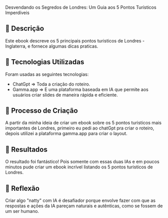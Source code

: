 Desvendando os Segredos de Londres: Um Guia aos 5 Pontos Turísticos Imperdíveis

## 📒 Descrição
Este ebook descreve os 5 principais pontos turisticos de Londres - Inglaterra, e fornece algumas dicas praticas.

## 🤖 Tecnologias Utilizadas
 Foram usadas as seguintes tecnologias:
 * ChatGpt => Toda a criação do roteiro.
 * Gamma.app => E uma plataforma baseada em IA que permite aos usuários criar slides de maneira rápida e eficiente.

## 🧐 Processo de Criação
A partir da minha ideia de criar um ebook sobre os 5 pontos turisticos mais importantes de Londres, primeiro eu pedi ao chatGpt pra criar o roteiro, depois utilizei a plataforma gamma.app para criar o layout.

## 🚀 Resultados
O resultado foi fantástico! Pois somente com essas duas IAs e em poucos minutos pude criar um ebook incrível listando os 5 pontos turisticos de Londres. 

## 💭 Reflexão
Criar algo "natty" com IA é desafiador porque envolve fazer com que as respostas e ações da IA pareçam naturais e autênticas, como se fossem de um ser humano.
